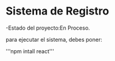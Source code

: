 <h1>Sistema de Registro</h1>

-Estado del proyecto:En Proceso.

para ejecutar el sistema, debes poner:

'''npm intall react'''
